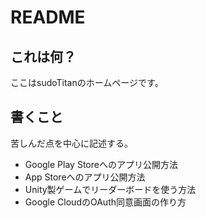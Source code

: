 # README

## これは何？

ここはsudoTitanのホームページです。

## 書くこと

苦しんだ点を中心に記述する。

* Google Play Storeへのアプリ公開方法
* App Storeへのアプリ公開方法
* Unity製ゲームでリーダーボードを使う方法
* Google CloudのOAuth同意画面の作り方